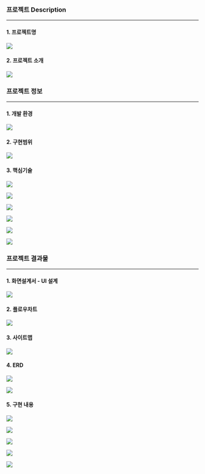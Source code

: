 ### 프로젝트 Description

------

#### 	1. 프로젝트명

![](img/1.png)



#### 	2. 프로젝트 소개

![](img/3.png)



### 프로젝트 정보

------

#### 	1. 개발 환경

![](img/9.png)



#### 2. 구현범위

![](img/7.png)



#### 3. 핵심기술

![](img/10.png)

![](img/11.png)

![](img/12.png)

![](img/13.png)

![](img/14.png)

![](img/15.png)



### 프로젝트 결과물

------

#### 1. 화면설계서 - UI 설계

![](img/16.png)



#### 2. 플로우차트

![](img/20.png)



#### 3. 사이트맵

![](img/21.png)



#### 4. ERD

![](img/22.png)

![](img/23.png)



#### 5. 구현 내용

![](img/26.png)

![](img/31.png)

![](img/28.png)

![](img/29.png)

![](img/30.png)